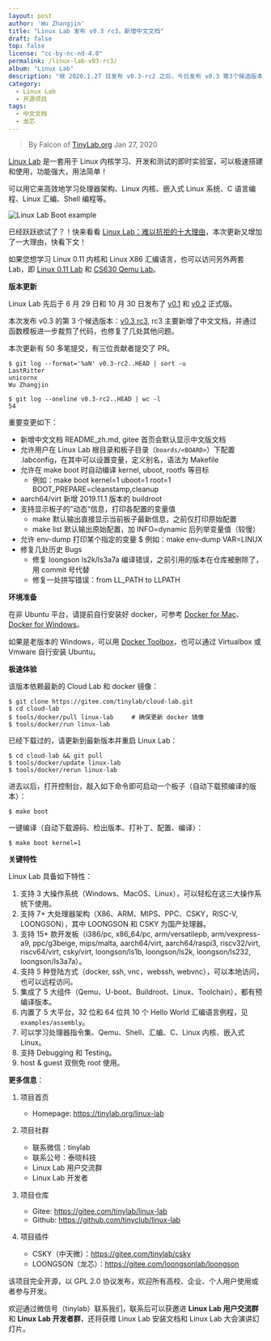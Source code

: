 ```yaml
---
layout: post
author: 'Wu Zhangjin'
title: "Linux Lab 发布 v0.3 rc3，新增中文文档"
draft: false
top: false
license: "cc-by-nc-nd-4.0"
permalink: /linux-lab-v03-rc3/
album: "Linux Lab"
description: "继 2020.1.27 日发布 v0.3-rc2 之后，今日发布 v0.3 第3个候选版本，添加中文文档。"
category:
  - Linux Lab
  - 开源项目
tags:
  - 中文文档
  - 龙芯
---
```


> By Falcon of [TinyLab.org][1]
> Jan 27, 2020

[Linux Lab](https://tinylab.org/linux-lab) 是一套用于 Linux 内核学习、开发和测试的即时实验室，可以极速搭建和使用，功能强大，用法简单！

可以用它来高效地学习处理器架构、Linux 内核、嵌入式 Linux 系统、C 语言编程、Linux 汇编、Shell 编程等。

![Linux Lab Boot example](/wp-content/uploads/2019/12/linux-lab.jpg)

已经跃跃欲试了？！快来看看 [Linux Lab：难以抗拒的十大理由](https://tinylab.org/why-linux-lab/)，本次更新又增加了一大理由，快看下文！

如果您想学习 Linux 0.11 内核和 Linux X86 汇编语言，也可以访问另外两套 Lab，即 [Linux 0.11 Lab](https://tinylab.org/linux-0.11-lab) 和 [CS630 Qemu Lab](https://tinylab.org/cs630-qemu-lab)。

**版本更新**

Linux Lab 先后于 6 月 29 日和 10 月 30 日发布了 [v0.1](https://gitee.com/tinylab/linux-lab/tree/v0.1) 和 [v0.2](https://gitee.com/tinylab/linux-lab/tree/v0.2/) 正式版。

本次发布 v0.3 的第 3 个候选版本：[v0.3 rc3](https://gitee.com/tinylab/linux-lab/tree/v0.3-rc3/), rc3 主要新增了中文文档，并通过函数模板进一步裁剪了代码，也修复了几处其他问题。

本次更新有 50 多笔提交，有三位贡献者提交了 PR。

    $ git log --format='%aN' v0.3-rc2..HEAD | sort -u
    LastRitter
    unicornx
    Wu Zhangjin

    $ git log --oneline v0.3-rc2..HEAD | wc -l
    54

重要变更如下：

* 新增中文文档 README_zh.md, gitee 首页会默认显示中文版文档
* 允许用户在 Linux Lab 根目录和板子目录（`boards/<BOARD>`）下配置 .labconfig，在其中可以设置变量，定义别名，语法为 Makefile
* 允许在 make boot 时自动编译 kernel, uboot, rootfs 等目标
    * 例如：make boot kernel=1 uboot=1 root=1 BOOT_PREPARE=cleanstamp,cleanup
* aarch64/virt 新增 2019.11.1 版本的 buildroot
* 支持显示板子的”动态“信息，打印各配置的变量值
    * make 默认输出直接显示当前板子最新信息，之前仅打印原始配置
    * make list 默认输出原始配置，加 INFO=dynamic 后列举变量值（较慢）
* 允许 env-dump 打印某个指定的变量
    $ 例如：make env-dump VAR=LINUX
* 修复几处历史 Bugs
    * 修复 loongson ls2k/ls3a7a 编译错误，之前引用的版本在仓库被删除了，用 commit 号代替
    * 修复一处拼写错误：from LL_PATH to LLPATH


**环境准备**

在非 Ubuntu 平台，请提前自行安装好 docker，可参考 [Docker for Mac](https://docs.docker.com/docker-for-mac/)、[Docker for Windows](https://docs.docker.com/docker-for-windows/)。

如果是老版本的 Windows，可以用 [Docker Toolbox](https://docs.docker.com/toolbox/overview/)，也可以通过 Virtualbox 或 Vmware 自行安装 Ubuntu。

**极速体验**

该版本依赖最新的 Cloud Lab 和 docker 镜像：

    $ git clone https://gitee.com/tinylab/cloud-lab.git
    $ cd cloud-lab
    $ tools/docker/pull linux-lab     # 确保更新 docker 镜像
    $ tools/docker/run linux-lab

已经下载过的，请更新到最新版本并重启 Linux Lab：

    $ cd cloud-lab && git pull
    $ tools/docker/update linux-lab
    $ tools/docker/rerun linux-lab

进去以后，打开控制台，敲入如下命令即可启动一个板子（自动下载预编译的版本）：

    $ make boot

一键编译（自动下载源码、检出版本、打补丁、配置、编译）：

    $ make boot kernel=1


**关键特性**

Linux Lab 具备如下特性：

1. 支持 3 大操作系统（Windows、MacOS、Linux），可以轻松在这三大操作系统下使用。
2. 支持 7+ 大处理器架构（X86、ARM、MIPS、PPC、CSKY，RISC-V, LOONGSON），其中 LOONGSON 和 CSKY 为国产处理器。
3. 支持 15+ 款开发板（i386/pc, x86_64/pc, arm/versatilepb, arm/vexpress-a9, ppc/g3beige, mips/malta, aarch64/virt, aarch64/raspi3, riscv32/virt, riscv64/virt, csky/virt, loongson/ls1b, loongson/ls2k, loongson/ls232, loongson/ls3a7a）。
4. 支持 5 种登陆方式（docker, ssh, vnc，webssh, webvnc），可以本地访问，也可以远程访问。
5. 集成了 5 大组件（Qemu、U-boot、Buildroot、Linux、Toolchain），都有预编译版本。
6. 内置了 5 大平台，32 位和 64 位共 10 个 Hello World 汇编语言例程，见 `examples/assembly`。
7. 可以学习处理器指令集、Qemu、Shell、汇编、C、Linux 内核、嵌入式 Linux。
8. 支持 Debugging 和 Testing。
9. host & guest 双侧免 root 使用。

**更多信息**：

1. 项目首页
    - Homepage: <https://tinylab.org/linux-lab>

2. 项目社群
    - 联系微信：tinylab
    - 联系公号：泰晓科技
    - Linux Lab 用户交流群
    - Linux Lab 开发者

3. 项目仓库
    - Gitee: <https://gitee.com/tinylab/linux-lab>
    - Github:  <https://github.com/tinyclub/linux-lab>

4. 项目插件
    - CSKY（中天微）：<https://gitee.com/tinylab/csky>
    - LOONGSON（龙芯）：<https://gitee.com/loongsonlab/loongson>

该项目完全开源，以 GPL 2.0 协议发布，欢迎所有高校、企业、个人用户使用或者参与开发。

欢迎通过微信号（tinylab）联系我们，联系后可以获邀进 **Linux Lab 用户交流群** 和 **Linux Lab 开发者群**，还将获赠 Linux Lab 安装文档和 Linux Lab 大会演讲幻灯片。



[1]: https://tinylab.org
